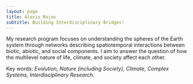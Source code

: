 ```yaml
---
layout: page
title: Alexis Rojas
subtitle: Building Interdisciplinary Bridges!
---
```

My research program focuses on understanding the spheres of the Earth system through networks describing spatiotemporal interactions between biotic, abiotic, and social components. I aim to answer the question of how the multilevel nature of life, climate, and society affect each other. 

Key words: _Evolution, Nature (including Society), Climate, Complex Systems, Interdisciplinary Research._

